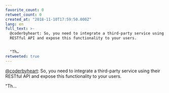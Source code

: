 ```yaml
---
favorite_count: 0
retweet_count: 0
created_at: "2018-11-10T17:59:50.000Z"
lang: en
full_text: >-
  @coderbyheart: So, you need to integrate a third-party service using their
  RESTful API and expose this functionality to your users.


  "Th…
retweeted: true
---
```


[@coderbyheart](https://twitter.com/coderbyheart): So, you need to integrate a
third-party service using their RESTful API and expose this functionality to
your users.

"Th…
